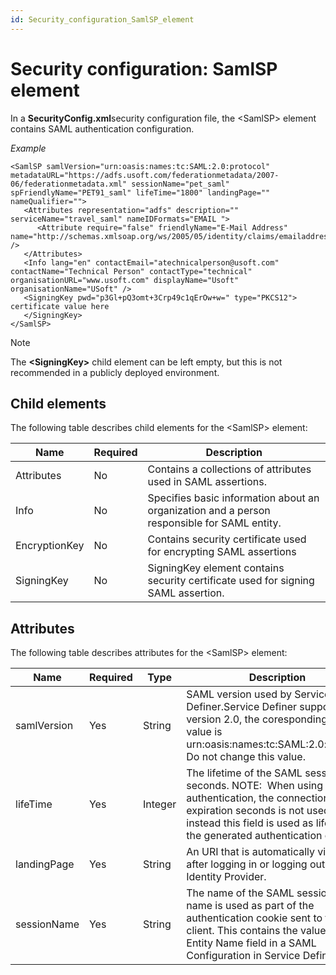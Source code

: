 ```yaml
---
id: Security_configuration_SamlSP_element
---
```


# Security configuration: SamlSP element

In a **SecurityConfig.xml**security configuration file, the \<SamlSP> element contains SAML authentication configuration.

*Example*

```language-xml
<SamlSP samlVersion="urn:oasis:names:tc:SAML:2.0:protocol" metadataURL="https://adfs.usoft.com/federationmetadata/2007-06/federationmetadata.xml" sessionName="pet_saml" spFriendlyName="PET91_saml" lifeTime="1800" landingPage="" nameQualifier="">
   <Attributes representation="adfs" description="" serviceName="travel_saml" nameIDFormats="EMAIL ">
      <Attribute require="false" friendlyName="E-Mail Address" name="http://schemas.xmlsoap.org/ws/2005/05/identity/claims/emailaddress" />
   </Attributes>
   <Info lang="en" contactEmail="atechnicalperson@usoft.com" contactName="Technical Person" contactType="technical" organisationURL="www.usoft.com" displayName="Usoft" organisationName="USoft" />
   <SigningKey pwd="p3Gl+pQ3omt+3Crp49c1qErOw+w=" type="PKCS12"> certificate value here
   </SigningKey>
</SamlSP>
```

> [!NOTE]
> The **\<SigningKey>** child element can be left empty, but this is not recommended in a publicly deployed environment.

## Child elements

The following table describes child elements for the \<SamlSP> element:

|**Name**|**Required**|**Description**|
|--------|--------|--------|
|Attributes|No      |Contains a collections of attributes used in SAML assertions.|
|Info    |No      |Specifies basic information about an organization and a person responsible for SAML entity.|
|EncryptionKey|No      |Contains security certificate used for encrypting SAML assertions|
|SigningKey|No      |SigningKey element contains security certificate used for signing SAML assertion.|



## Attributes

The following table describes attributes for the \<SamlSP> element:

|**Name**|**Required**|**Type**|**Description**|
|--------|--------|--------|--------|
|samlVersion|Yes     |String  |SAML version used by Service Definer.Service Definer supports only version 2.0, the coresponding URI value is urn:oasis:names:tc:SAML:2.0:protocol. Do not change this value.|
|lifeTime|Yes     |Integer |The lifetime of the SAML session in seconds. NOTE:  When using SAML authentication, the connection session expiration seconds is not used, instead this field is used as lifetime for the generated authentication cookie.|
|landingPage|Yes     |String  |An URI that is automatically visited after logging in or logging out from the Identity Provider.|
|sessionName|Yes     |String  |The name of the SAML session. This name is used as part of the authentication cookie sent to the client. This contains the value from the Entity Name field in a SAML Configuration in Service Definer.|
